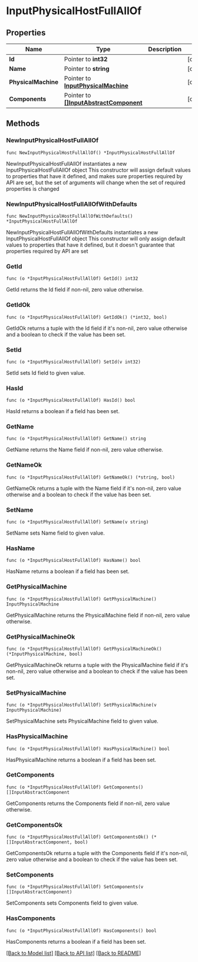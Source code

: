# InputPhysicalHostFullAllOf

## Properties

Name | Type | Description | Notes
------------ | ------------- | ------------- | -------------
**Id** | Pointer to **int32** |  | [optional] 
**Name** | Pointer to **string** |  | [optional] 
**PhysicalMachine** | Pointer to [**InputPhysicalMachine**](InputPhysicalMachine.md) |  | [optional] 
**Components** | Pointer to [**[]InputAbstractComponent**](InputAbstractComponent.md) |  | [optional] 

## Methods

### NewInputPhysicalHostFullAllOf

`func NewInputPhysicalHostFullAllOf() *InputPhysicalHostFullAllOf`

NewInputPhysicalHostFullAllOf instantiates a new InputPhysicalHostFullAllOf object
This constructor will assign default values to properties that have it defined,
and makes sure properties required by API are set, but the set of arguments
will change when the set of required properties is changed

### NewInputPhysicalHostFullAllOfWithDefaults

`func NewInputPhysicalHostFullAllOfWithDefaults() *InputPhysicalHostFullAllOf`

NewInputPhysicalHostFullAllOfWithDefaults instantiates a new InputPhysicalHostFullAllOf object
This constructor will only assign default values to properties that have it defined,
but it doesn't guarantee that properties required by API are set

### GetId

`func (o *InputPhysicalHostFullAllOf) GetId() int32`

GetId returns the Id field if non-nil, zero value otherwise.

### GetIdOk

`func (o *InputPhysicalHostFullAllOf) GetIdOk() (*int32, bool)`

GetIdOk returns a tuple with the Id field if it's non-nil, zero value otherwise
and a boolean to check if the value has been set.

### SetId

`func (o *InputPhysicalHostFullAllOf) SetId(v int32)`

SetId sets Id field to given value.

### HasId

`func (o *InputPhysicalHostFullAllOf) HasId() bool`

HasId returns a boolean if a field has been set.

### GetName

`func (o *InputPhysicalHostFullAllOf) GetName() string`

GetName returns the Name field if non-nil, zero value otherwise.

### GetNameOk

`func (o *InputPhysicalHostFullAllOf) GetNameOk() (*string, bool)`

GetNameOk returns a tuple with the Name field if it's non-nil, zero value otherwise
and a boolean to check if the value has been set.

### SetName

`func (o *InputPhysicalHostFullAllOf) SetName(v string)`

SetName sets Name field to given value.

### HasName

`func (o *InputPhysicalHostFullAllOf) HasName() bool`

HasName returns a boolean if a field has been set.

### GetPhysicalMachine

`func (o *InputPhysicalHostFullAllOf) GetPhysicalMachine() InputPhysicalMachine`

GetPhysicalMachine returns the PhysicalMachine field if non-nil, zero value otherwise.

### GetPhysicalMachineOk

`func (o *InputPhysicalHostFullAllOf) GetPhysicalMachineOk() (*InputPhysicalMachine, bool)`

GetPhysicalMachineOk returns a tuple with the PhysicalMachine field if it's non-nil, zero value otherwise
and a boolean to check if the value has been set.

### SetPhysicalMachine

`func (o *InputPhysicalHostFullAllOf) SetPhysicalMachine(v InputPhysicalMachine)`

SetPhysicalMachine sets PhysicalMachine field to given value.

### HasPhysicalMachine

`func (o *InputPhysicalHostFullAllOf) HasPhysicalMachine() bool`

HasPhysicalMachine returns a boolean if a field has been set.

### GetComponents

`func (o *InputPhysicalHostFullAllOf) GetComponents() []InputAbstractComponent`

GetComponents returns the Components field if non-nil, zero value otherwise.

### GetComponentsOk

`func (o *InputPhysicalHostFullAllOf) GetComponentsOk() (*[]InputAbstractComponent, bool)`

GetComponentsOk returns a tuple with the Components field if it's non-nil, zero value otherwise
and a boolean to check if the value has been set.

### SetComponents

`func (o *InputPhysicalHostFullAllOf) SetComponents(v []InputAbstractComponent)`

SetComponents sets Components field to given value.

### HasComponents

`func (o *InputPhysicalHostFullAllOf) HasComponents() bool`

HasComponents returns a boolean if a field has been set.


[[Back to Model list]](../README.md#documentation-for-models) [[Back to API list]](../README.md#documentation-for-api-endpoints) [[Back to README]](../README.md)


